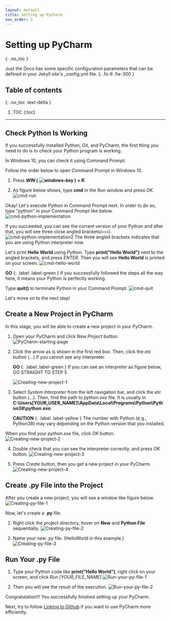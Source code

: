 ```yaml
---
layout: default
title: Setting up PyCharm
nav_order: 2
---
```


# Setting up PyCharm
{: .no_toc }


Just the Docs has some specific configuration parameters that can be defined in your Jekyll site's _config.yml file.
{: .fs-6 .fw-300 }

## Table of contents
{: .no_toc .text-delta }

1. TOC
{:toc}

---

## Check Python Is Working
If you successfully installed Python, Git, and PyCharm, the first thing you need to do is to check your Python program is working.

In Windows 10, you can check it using Command Prompt.

Follow the order below to open Command Prompt in Windows 10.
1. Press ***WIN* ( ![windows-key](https://github.com/harryseo1992/Pycharm-For-Dummies/blob/gh-pages/assets/images/windows_logo.png?raw=true "windows key") ) + *R***.

2. As figure below shows, type **cmd** in the Run window and press *OK*.
![cmd-run](https://github.com/harryseo1992/Pycharm-For-Dummies/blob/gh-pages/assets/images/run_cmd.png?raw=true "Run cmd")

Okay! Let's execute Python in Command Prompt next.
In order to do so, type "python" in your Command Prompt like below.
![cmd-python-implementation](https://github.com/harryseo1992/Pycharm-For-Dummies/blob/gh-pages/assets/images/1.cmd_python_implementation.png?raw=true "Python implementation in cmd")

If you succeeded, you can see the current version of your Python and after that, you will see three close angled brackets(```>>>```).
![cmd-python-implementation2](https://github.com/harryseo1992/Pycharm-For-Dummies/blob/gh-pages/assets/images/2.cmd_python_implementation_2.png?raw=true "Python implementation in cmd")
The three angled brackets indicates that you are using Python interpreter now.

Let's print **Hello World** using Python.
Type **print("Hello World")** next to the angled brackets, and press *ENTER*.
Then you will see **Hello World** is printed on your screen.
![cmd-hello-world](https://github.com/harryseo1992/Pycharm-For-Dummies/blob/gh-pages/assets/images/3.cmd_hello_world.png?raw=true "Print hello world in cmd")

**GO**
{: .label .label-green }
    If you successfully followed the steps all the way here, it means your Python is perfectly working.

Type **quit()** to terminate Python in your Command Prompt.
![cmd-quit](https://github.com/harryseo1992/Pycharm-For-Dummies/blob/gh-pages/assets/images/4.cmd_quit().png?raw=true "Quit Python from cmd")

Let's move on to the next step!

## Create a New Project in PyCharm
In this stage, you will be able to create a new project in your PyCharm.

1. Open your PyCharm and click *New Project* button.
    ![PyCharm-starting-page](https://github.com/harryseo1992/Pycharm-For-Dummies/blob/gh-pages/assets/images/5.PyCharm_Starting_Page.png?raw=true "PyCharm starting page")

2. Click the arrow as is shown in the first red box.
Then, click the *etc* button (...) if you cannot see any interpreter.
   
    **GO**
    {: .label .label-green }
        If you can see an interpreter as figure below, GO STRAIGHT TO STEP 5

    ![Creating-new-project-1](https://github.com/harryseo1992/Pycharm-For-Dummies/blob/gh-pages/assets/images/7.click_down_arrow.png?raw=true "Creating new project")

3. Select *System Interpreter* from the left navigation bar, and click the *etc* button (...).
Then, find the path to *python.exe* file. It is usually in **C:\Users\[YOUR_USER_NAME\]\AppData\Local\Programs\Python\Python38\python.exe**.
    
    **CAUTION**
    {: .label .label-yellow }
        The number with Python (e.g., Python38) may vary depending on the Python version that you installed.

When you find your *python.exe* file, click *OK* button.
    ![Creating-new-project-2](https://github.com/harryseo1992/Pycharm-For-Dummies/blob/gh-pages/assets/images/8.find_interpreter.png?raw=true "Creating new project 2")

4. Double check that you can see the interpreter correctly, and press *OK* button.
    ![Creating-new-project-3](https://github.com/harryseo1992/Pycharm-For-Dummies/blob/gh-pages/assets/images/9.Interpreter_found.png?raw=true "Creating new project 3")

5. Press *Create* button, then you get a new project in your PyCharm.
    ![Creating-new-project-4](https://github.com/harryseo1992/Pycharm-For-Dummies/blob/gh-pages/assets/images/10.create_new_project.png?raw=true "Creating new project 4")

## Create .py File into the Project
After you create a new project, you will see a window like figure below.
![Creating-py-file-1](https://github.com/harryseo1992/Pycharm-For-Dummies/blob/gh-pages/assets/images/11.first_window_after_creating_project.png?raw=true "Createing py file 1")

Now, let's create a **.py** file.
1. Right click the project directory, hover on **New** and **Python File** sequentially.
![Creating-py-file-2](https://github.com/harryseo1992/Pycharm-For-Dummies/blob/gh-pages/assets/images/12.create_new_python_file.png?raw=true "Createing py file 2")

2. Name your new .py file. (HelloWorld in this example.)
![Creating-py-file-3](https://github.com/harryseo1992/Pycharm-For-Dummies/blob/gh-pages/assets/images/13.creating_py_file.png?raw=true "Createing py file 3")

## Run Your .py File

1. Type your Python code like **print("Hello World")**, right click on your screen, and click *Run \[YOUR_FILE_NAME\]*
![Run-your-py-file-1](https://github.com/harryseo1992/Pycharm-For-Dummies/blob/gh-pages/assets/images/14.run_py_file.png?raw=true "Run your py file 1")

2. Then you will see the result of the execution.
![Run-your-py-file-2](https://github.com/harryseo1992/Pycharm-For-Dummies/blob/gh-pages/assets/images/15.after_run.png?raw=true "Run your py file 2")

Congratulation!!! You successfully finished setting up your PyCharm.

Next, try to follow [Linking to Github](#ui-components) if you want to use PyCharm more efficiently.